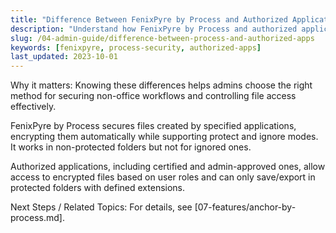 ```yaml
---
title: "Difference Between FenixPyre by Process and Authorized Applications"
description: "Understand how FenixPyre by Process and authorized applications differ in securing files and managing access."
slug: /04-admin-guide/difference-between-process-and-authorized-apps
keywords: [fenixpyre, process-security, authorized-apps]
last_updated: 2023-10-01
---
```


Why it matters: Knowing these differences helps admins choose the right method for securing non-office workflows and controlling file access effectively.

FenixPyre by Process secures files created by specified applications, encrypting them automatically while supporting protect and ignore modes. It works in non-protected folders but not for ignored ones.

Authorized applications, including certified and admin-approved ones, allow access to encrypted files based on user roles and can only save/export in protected folders with defined extensions.

Next Steps / Related Topics: For details, see [07-features/anchor-by-process.md].